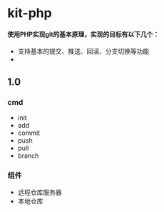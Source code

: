 # kit-php
#### 使用PHP实现git的基本原理，实现的目标有以下几个：
* 支持基本的提交、推送、回滚、分支切换等功能
* 


## 1.0
### cmd
<ul>
<li>init</li>
<li>add</li>
<li>commit</li>
<li>push</li>
<li>pull</li>
<li>branch</li>
</ul>

### 组件
<ul>
<li>远程仓库服务器</li>
<li>本地仓库</li>
</ul>